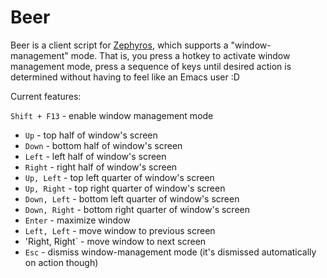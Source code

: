 Beer
====

Beer is a client script for [Zephyros](https://github.com/sdegutis/zephyros), which supports a
"window-management" mode. That is, you press a hotkey to activate window management mode, press a
sequence of keys until desired action is determined without having to feel like an Emacs user :D

Current features:

`Shift + F13` - enable window management mode

* `Up`           - top half of window's screen
* `Down`         - bottom half of window's screen
* `Left`         - left half of window's screen
* `Right`        - right half of window's screen
* `Up, Left`     - top left quarter of window's screen
* `Up, Right`    - top right quarter of window's screen
* `Down, Left`   - bottom left quarter of window's screen
* `Down, Right`  - bottom right quarter of window's screen
* `Enter`        - maximize window
* `Left, Left`   - move window to previous screen
* 'Right, Right` - move window to next screen
* `Esc`          - dismiss window-management mode (it's dismissed automatically on action though)




